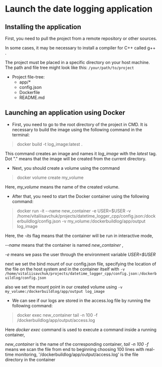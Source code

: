 # Launch the date logging application
## Installing the application
First, you need to pull the project from a remote repository or other sources.

In some cases, it may be necessary to install a compiler for C++ called g++ .

The project must be placed in a specific directory on your host machine. The path and file tree might look like this:
`
/your/path/to/project
`
- Project file-tree:
     - app/*
     - config.json
     - Dockerfile
     - README.md
 
## Launching an application using Docker

+ First, you need to go to the root directory of the project in CMD. It is necessary to build the image using the following command in the terminal:
> docker build -t log_image:latest .

This command creates an image and names it _log_image_ with the _latest_ tag. Dot "." means that the image will be created from the current directory.

+ Next, you should create a volume using the command
> docker volume create my_volume

Here, _my_volume_ means the name of the created volume.

+ After that, you need to start the Docker container using the following command:
> docker run -it --name new_container -e USER=$USER -v /home/vitaliisavchuk/projects/datetime_logger_cpp/config.json:/dockerbuildlog/config.json -v my_volume:/dockerbuildlog/app/output log_image

Here, the _-its_ flag means that the container will be run in interactive mode,

 _--name_ means that the container is named _new_container_ ,
 
_-e_ means we pass the user through the environment variable _USER=$USER_

next we set the bind mount of our config.json file, specifying the location of the file on the host system and in the container itself with
`-v /home/vitaliisavchuk/projects/datetime_logger_cpp/config.json:/dockerbuildlog/config.json`

also we set the mount point in our created volume using
`-v my_volume:/dockerbuildlog/app/output log_image`


+ We can see if our logs are stored in the access.log file by running the following command:
> docker exec new_container tail -n 100 -f /dockerbuildlog/app/output/access.log

Here _docker exec_ command is used to execute a command inside a running container,

_new_container_ is the name of the corresponding container,
_tail -n 100 -f_ means we scan the file from end to beginning choosing 100 lines with real-time monitoring,
'/dockerbuildlog/app/output/access.log' is the file directory in the container

